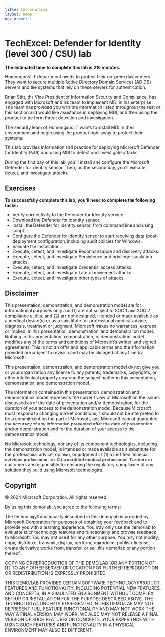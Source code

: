 ```yaml
---
title: Introduction
layout: home
nav_order: 1
---
```


# TechExcel: Defender for Identity (level 300 / CSU) lab

**The estimated time to complete this lab is 210 minutes.**

Humongous’ IT department needs to protect their on-prem datacenters. They want to secure multiple Active Directory Domain Services (AD DS) servers and the systems that rely on these servers for authentication.​

Brian Stitt, the Vice President of Information Security and Compliance, has engaged with Microsoft and his team to implement MDI in his enterprise. The team has provided you with the information listed throughout the rest of this section and would like assistance in deploying MDI, and then using the product to perform threat detection and investigation.  ​

​The security team of Humongous IT wants to install MDI in their environment and begin using the product right away to protect their systems.​

This lab provides information and practice for deploying Microsoft Defender for Identity (MDI) and using MDI to detect and investigate attacks.

During the first day of this lab, you'll install and configure the Microsoft Defender for Identity sensor. Then, on the second day, you'll execute, detect, and investigate attacks. 

## Exercises

**To successfully complete this lab, you'll need to complete the following tasks:**
- Verify connectivity to the Defender for Identity service.
- Download the Defender for Identity sensor.
- Install the Defender for Identity sensor, from command line and using script. 
- Configure the Defender for Identity sensor to start receiving data (post-deployment configuration, including audit policies for Windows.
- Validate the installation.
- Execute, detect, and investigate Reconnaissance and discovery attacks.
- Execute, detect, and investigate Persistence and privilege escalation attacks.
- Execute, detect, and investigate Credential access attacks.
- Execute, detect, and investigate Lateral movement attacks.
- Execute, detect, and investigate other types of attacks.

## Disclaimer

This presentation, demonstration, and demonstration model are for informational purposes only and (1) are not subject to SOC 1 and SOC 2 compliance audits, and (2) are not designed, intended or made available as a medical device(s) or as a substitute for professional medical advice, diagnosis, treatment or judgment. Microsoft makes no warranties, express or implied, in this presentation, demonstration, and demonstration model. Nothing in this presentation, demonstration, or demonstration model modifies any of the terms and conditions of Microsoft’s written and signed agreements. This is not an offer and applicable terms and the information provided are subject to revision and may be changed at any time by Microsoft.

This presentation, demonstration, and demonstration model do not give you or your organization any license to any patents, trademarks, copyrights, or other intellectual property covering the subject matter in this presentation, demonstration, and demonstration model.

The information contained in this presentation, demonstration and demonstration model represents the current view of Microsoft on the issues discussed as of the date of presentation and/or demonstration, for the duration of your access to the demonstration model. Because Microsoft must respond to changing market conditions, it should not be interpreted to be a commitment on the part of Microsoft, and Microsoft cannot guarantee the accuracy of any information presented after the date of presentation and/or demonstration and for the duration of your access to the demonstration model.

No Microsoft technology, nor any of its component technologies, including the demonstration model, is intended or made available as a substitute for the professional advice, opinion, or judgment of (1) a certified financial services professional, or (2) a certified medical professional. Partners or customers are responsible for ensuring the regulatory compliance of any solution they build using Microsoft technologies.

## Copyright

© 2024 Microsoft Corporation. All rights reserved. 

By using this demo/lab, you agree to the following terms:

The technology/functionality described in this demo/lab is provided by Microsoft Corporation for purposes of obtaining your feedback and to provide you with a learning experience. You may only use the demo/lab to evaluate such technology features and functionality and provide feedback to Microsoft. You may not use it for any other purpose. You may not modify, copy, distribute, transmit, display, perform, reproduce, publish, license, create derivative works from, transfer, or sell this demo/lab or any portion thereof.

COPYING OR REPRODUCTION OF THE DEMO/LAB (OR ANY PORTION OF IT) TO ANY OTHER SERVER OR LOCATION FOR FURTHER REPRODUCTION OR REDISTRIBUTION IS EXPRESSLY PROHIBITED.

THIS DEMO/LAB PROVIDES CERTAIN SOFTWARE TECHNOLOGY/PRODUCT FEATURES AND FUNCTIONALITY, INCLUDING POTENTIAL NEW FEATURES AND CONCEPTS, IN A SIMULATED ENVIRONMENT WITHOUT COMPLEX SET-UP OR INSTALLATION FOR THE PURPOSE DESCRIBED ABOVE. THE TECHNOLOGY/CONCEPTS REPRESENTED IN THIS DEMO/LAB MAY NOT REPRESENT FULL FEATURE FUNCTIONALITY AND MAY NOT WORK THE WAY A FINAL VERSION MAY WORK. WE ALSO MAY NOT RELEASE A FINAL VERSION OF SUCH FEATURES OR CONCEPTS. YOUR EXPERIENCE WITH USING SUCH FEATURES AND FUNCITONALITY IN A PHYSICAL ENVIRONMENT MAY ALSO BE DIFFERENT.
